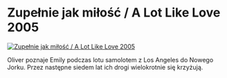 Zupełnie jak miłość / A Lot Like Love 2005 
=============
[![Zupełnie jak miłość / A Lot Like Love 2005 ](http://vidos.pl/images/player.gif)](http://vidos.pl/zupelnie-jak-milosc-a-lot-like-love-2005)

 Oliver poznaje Emily podczas lotu samolotem z Los Angeles do Nowego Jorku. Przez następne siedem lat ich drogi wielokrotnie się krzyżują.
